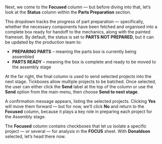 Next, we come to the **Focused** column — but before diving into that, let’s look at the **Status** column within the **Parts Preparation** section.

This dropdown tracks the progress of part preparation — specifically, whether the necessary components have been fetched and organised into a complete box ready for handoff to the mechanics, along with the painted frameset. By default, the status is set to **PARTS NOT PREPARED**, but it can be updated by the production team to:

- **PREPARING PARTS** – meaning the parts box is currently being assembled
- **PARTS READY** – meaning the box is complete and ready to be moved to the assembly stage

At the far right, the final column is used to send selected projects into the next stage. Tickboxes allow multiple projects to be batched. Once selected, the user can either click the **Send** label at the top of the column or use the **Send** option from the main menu, then choose **Send to next stage**.

A confirmation message appears, listing the selected projects. Clicking **Yes** will move them forward — but for now, we’ll click **No** and return to the **Focused** column, because it plays a key role in preparing each project for the Assembly stage.

The **Focused** column contains checkboxes that let us isolate a specific project — or several — for analysis in the **FOCUS** sheet. With **Donaldson** selected, let’s head there now.
